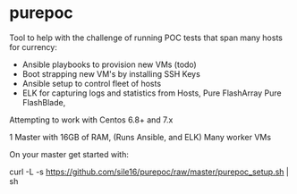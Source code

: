 # purepoc

Tool to help with the challenge of running POC tests that span many hosts for currency:

 - Ansible playbooks to provision new VMs (todo)
 - Boot strapping new VM's by installing SSH Keys
 - Ansible setup to control fleet of hosts
 - ELK for capturing logs and statistics from Hosts, Pure FlashArray
    Pure FlashBlade, 
 
 
 Attempting to work with Centos 6.8+ and 7.x
 
 1 Master with 16GB of RAM, (Runs Ansible, and ELK)
 Many worker VMs
 
 On your master get started with:
 
 curl -L -s https://github.com/sile16/purepoc/raw/master/purepoc_setup.sh | sh
 
 
 
